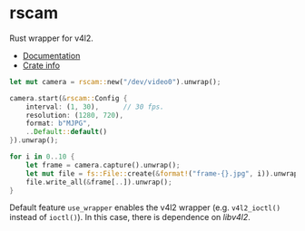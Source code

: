 rscam
=====

Rust wrapper for v4l2.

* [Documentation](http://loyd.github.io/rscam)
* [Crate info](https://crates.io/crates/rscam)

```rust
let mut camera = rscam::new("/dev/video0").unwrap();

camera.start(&rscam::Config {
    interval: (1, 30),      // 30 fps.
    resolution: (1280, 720),
    format: b"MJPG",
    ..Default::default()
}).unwrap();

for i in 0..10 {
    let frame = camera.capture().unwrap();
    let mut file = fs::File::create(&format!("frame-{}.jpg", i)).unwrap();
    file.write_all(&frame[..]).unwrap();
}
```

Default feature `use_wrapper` enables the v4l2 wrapper (e.g. `v4l2_ioctl()` instead of `ioctl()`). In this case, there is dependence on *libv4l2*.
